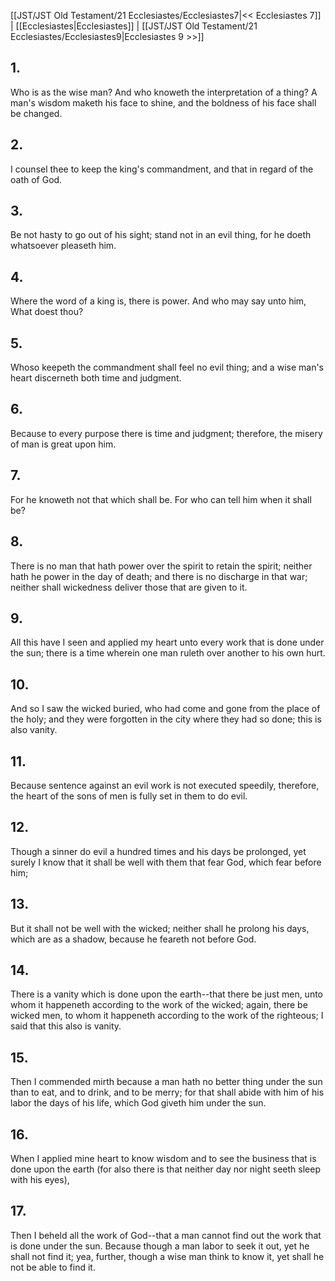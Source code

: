 [[JST/JST Old Testament/21 Ecclesiastes/Ecclesiastes7|<< Ecclesiastes 7]] | [[Ecclesiastes|Ecclesiastes]] | [[JST/JST Old Testament/21 Ecclesiastes/Ecclesiastes9|Ecclesiastes 9 >>]]
## 1.
Who is as the wise man? And who knoweth the interpretation of a thing? A man\'s wisdom maketh his face to shine, and the boldness of his face shall be changed.
## 2.
I counsel thee to keep the king\'s commandment, and that in regard of the oath of God.
## 3.
Be not hasty to go out of his sight; stand not in an evil thing, for he doeth whatsoever pleaseth him.
## 4.
Where the word of a king is, there is power. And who may say unto him, What doest thou?
## 5.
Whoso keepeth the commandment shall feel no evil thing; and a wise man\'s heart discerneth both time and judgment.
## 6.
Because to every purpose there is time and judgment; therefore, the misery of man is great upon him.
## 7.
For he knoweth not that which shall be. For who can tell him when it shall be?
## 8.
There is no man that hath power over the spirit to retain the spirit; neither hath he power in the day of death; and there is no discharge in that war; neither shall wickedness deliver those that are given to it.
## 9.
All this have I seen and applied my heart unto every work that is done under the sun; there is a time wherein one man ruleth over another to his own hurt.
## 10.
And so I saw the wicked buried, who had come and gone from the place of the holy; and they were forgotten in the city where they had so done; this is also vanity.
## 11.
Because sentence against an evil work is not executed speedily, therefore, the heart of the sons of men is fully set in them to do evil.
## 12.
Though a sinner do evil a hundred times and his days be prolonged, yet surely I know that it shall be well with them that fear God, which fear before him;
## 13.
But it shall not be well with the wicked; neither shall he prolong his days, which are as a shadow, because he feareth not before God.
## 14.
There is a vanity which is done upon the earth\--that there be just men, unto whom it happeneth according to the work of the wicked; again, there be wicked men, to whom it happeneth according to the work of the righteous; I said that this also is vanity.
## 15.
Then I commended mirth because a man hath no better thing under the sun than to eat, and to drink, and to be merry; for that shall abide with him of his labor the days of his life, which God giveth him under the sun.
## 16.
When I applied mine heart to know wisdom and to see the business that is done upon the earth (for also there is that neither day nor night seeth sleep with his eyes),
## 17.
Then I beheld all the work of God\--that a man cannot find out the work that is done under the sun. Because though a man labor to seek it out, yet he shall not find it; yea, further, though a wise man think to know it, yet shall he not be able to find it.

